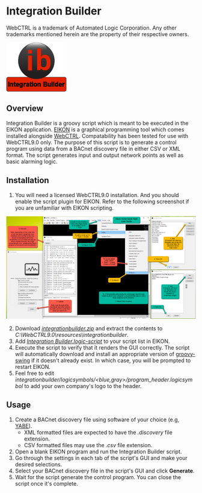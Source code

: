 
# Integration Builder

WebCTRL is a trademark of Automated Logic Corporation.  Any other trademarks mentioned herein are the property of their respective owners.

![](./images/ib-logo.png)

## Overview

Integration Builder is a groovy script which is meant to be executed in the EIKON application. [EIKON](https://www.automatedlogic.com/en/products/webctrl-building-automation-system/engineering-tools/eikon/) is a graphical programming tool which comes installed alongside [WebCTRL](https://www.automatedlogic.com/en/products/webctrl-building-automation-system/). Compatability has been tested for use with WebCTRL9.0 only. The purpose of this script is to generate a control program using data from a BACnet discovery file in either CSV or XML format. The script generates input and output network points as well as basic alarming logic.

## Installation

1. You will need a licensed WebCTRL9.0 installation. And you should enable the script plugin for EIKON. Refer to the following screenshot if you are unfamiliar with EIKON scripting.

![](./images/quick-start.png)

2. Download [*integrationbuilder.zip*](https://github.com/automatic-controls/integration-builder-eikon-script/releases/latest/download/integrationbuilder.zip) and extract the contents to *C:\\WebCTRL9.0\\resources\\integrationbuilder*.
3. Add [*Integration Builder.logic-script*](./Integration%20Builder.logic-script) to your script list in EIKON.
4. Execute the script to verify that it renders the GUI correctly. The script will automatically download and install an appropriate version of [groovy-swing](https://mvnrepository.com/artifact/org.codehaus.groovy/groovy-swing) if it doesn't already exist. In which case, you will be prompted to restart EIKON.
5. Feel free to edit *integrationbuilder/logicsymbols/&lt;blue,gray&gt;/program_header.logicsymbol* to add your own company's logo to the header.

## Usage

1. Create a BACnet discovery file using software of your choice (e.g, [YABE](https://sourceforge.net/projects/yetanotherbacnetexplorer/)).
   - XML formatted files are expected to have the *.discovery* file extension.
   - CSV formatted files may use the *.csv* file extension.
2. Open a blank EIKON program and run the Integration Builder script.
3. Go through the settings in each tab of the script's GUI and make your desired selections.
4. Select your BACnet discovery file in the script's GUI and click **Generate**.
5. Wait for the script generate the control program. You can close the script once it's complete.